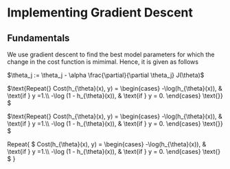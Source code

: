 # Implementing Gradient Descent

## Fundamentals

We use gradient descent to find the best model parameters for which the change in the cost function is mimimal. Hence, it is given as follows

$\theta_j := \theta_j - \alpha \frac{\partial}{\partial \theta_j} J(\theta)$

$\text{Repeat\{}
Cost(h_{\theta}(x), y) = \begin{cases} -\log(h_{\theta}(x)), & \text{if } y =1.\\\\ -\log (1 - h_{\theta}(x)), & \text{if } y = 0. \end{cases}
\text{\}}
$


$\text{Repeat{}
Cost(h_{\theta}(x), y) = \begin{cases} -\log(h_{\theta}(x)), & \text{if } y =1.\\\\ -\log (1 - h_{\theta}(x)), & \text{if } y = 0. \end{cases}
\text{}}
$

Repeat{
$
Cost(h_{\theta}(x), y) = \begin{cases} -\log(h_{\theta}(x)), & \text{if } y =1.\\\\ -\log (1 - h_{\theta}(x)), & \text{if } y = 0. \end{cases}
\text{}
$
}